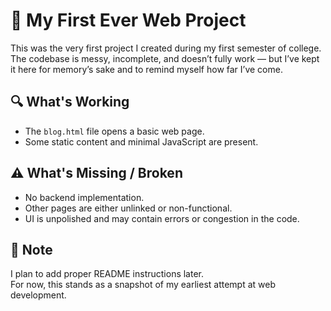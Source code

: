 # 🌱 My First Ever Web Project

This was the very first project I created during my first semester of college. The codebase is messy, incomplete, and doesn’t fully work — but I’ve kept it here for memory’s sake and to remind myself how far I’ve come.

## 🔍 What's Working
- The `blog.html` file opens a basic web page.
- Some static content and minimal JavaScript are present.

## ⚠️ What's Missing / Broken
- No backend implementation.
- Other pages are either unlinked or non-functional.
- UI is unpolished and may contain errors or congestion in the code.

## 📌 Note
I plan to add proper README instructions later.  
For now, this stands as a snapshot of my earliest attempt at web development.
